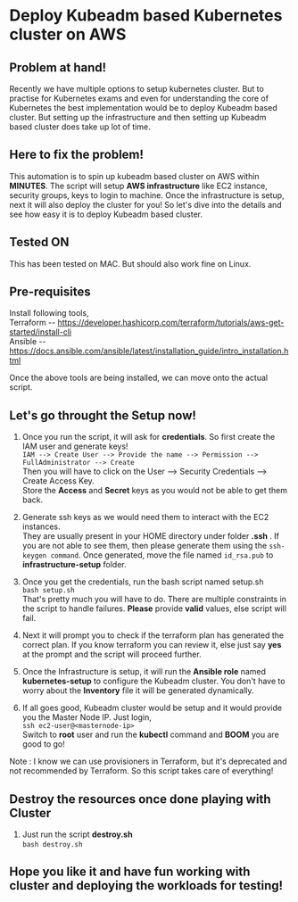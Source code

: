 # Deploy Kubeadm based Kubernetes cluster on AWS

## Problem at hand!
Recently we have multiple options to setup kubernetes cluster. But to practise for Kubernetes exams and even for understanding the core of Kubernetes the best implementation would be to deploy Kubeadm based cluster. But setting up the infrastructure and then setting up Kubeadm based cluster does take up lot of time.

## Here to fix the problem!
This automation is to spin up kubeadm based cluster on AWS within **MINUTES**. The script will setup **AWS infrastructure** like EC2 instance, security groups, keys to login to machine. Once the infrastructure is setup, next it will also deploy the cluster for you!
So let's dive into the details and see how easy it is to deploy Kubeadm based cluster.

## Tested ON
This has been tested on MAC. But should also work fine on Linux.

## Pre-requisites
Install following tools,</br>
Terraform -- https://developer.hashicorp.com/terraform/tutorials/aws-get-started/install-cli </br>
Ansible   -- https://docs.ansible.com/ansible/latest/installation_guide/intro_installation.html </br>

Once the above tools are being installed, we can move onto the actual script.

## Let's go throught the Setup now!
1. Once you run the script, it will ask for **credentials**. So first create the IAM user and generate keys!</br>
```IAM --> Create User --> Provide the name --> Permission --> FullAdministrator --> Create```</br>
Then you will have to click on the User --> Security Credentials --> Create Access Key.</br>
Store the **Access** and **Secret** keys as you would not be able to get them back.

2. Generate ssh keys as we would need them to interact with the EC2 instances. </br>
They are usually present in your HOME directory under folder **.ssh** . If you are not able to see them, then please generate them using the ```ssh-keygen command```. Once generated, move the file named ```id_rsa.pub``` to **infrastructure-setup** folder.

3. Once you get the credentials, run the bash script named setup.sh </br>
   ``` bash setup.sh ``` </br>
That's pretty much you will have to do. There are multiple constraints in the script to handle failures. **Please** provide **valid** values, else script will fail.

4. Next it will prompt you to check if the terraform plan has generated the correct plan. If you know terraform you can review it, else just say **yes** at the prompt and the script will proceed further.

5. Once the Infrastructure is setup, it will run the **Ansible role** named **kubernetes-setup** to configure the Kubeadm cluster. You don't have to worry about the **Inventory** file it will be generated dynamically.

6. If all goes good, Kubeadm cluster would be setup and it would provide you the Master Node IP. Just login, </br>
   ``` ssh ec2-user@<masternode-ip> ``` </br>
   Switch to **root** user and run the **kubectl** command and **BOOM** you are good to go!
   

Note : I know we can use provisioners in Terraform, but it's deprecated and not recommended by Terraform. So this script takes care of everything!

## Destroy the resources once done playing with Cluster
1. Just run the script **destroy.sh** </br>
``` bash destroy.sh ```

## Hope you like it and have fun working with cluster and deploying the workloads for testing!




